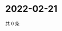 # 2022-02-21

共 0 条

<!-- BEGIN WEIBO -->
<!-- 最后更新时间 Mon Feb 21 2022 09:49:02 GMT+0800 (China Standard Time) -->

<!-- END WEIBO -->
